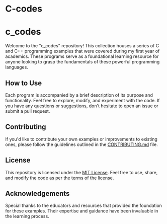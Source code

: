 # C-codes

# c_codes

Welcome to the "c_codes" repository! This collection houses a series of C and C++ programming examples that were covered during my first year of academics. These programs serve as a foundational learning resource for anyone looking to grasp the fundamentals of these powerful programming languages.


## How to Use

Each program is accompanied by a brief description of its purpose and functionality. Feel free to explore, modify, and experiment with the code. If you have any questions or suggestions, don't hesitate to open an issue or submit a pull request.

## Contributing

If you'd like to contribute your own examples or improvements to existing ones, please follow the guidelines outlined in the [CONTRIBUTING.md](CONTRIBUTING.md) file.

## License

This repository is licensed under the [MIT License](LICENSE). Feel free to use, share, and modify the code as per the terms of the license.

## Acknowledgements

Special thanks to the educators and resources that provided the foundation for these examples. Their expertise and guidance have been invaluable in the learning process.
